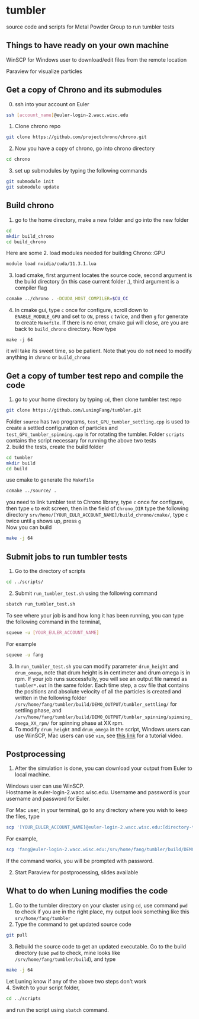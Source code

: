 # tumbler
source code and scripts for Metal Powder Group to run tumbler tests

## Things to have ready on your own machine
WinSCP for Windows user to download/edit files from the remote location

Paraview for visualize particles

## Get a copy of Chrono and its submodules
0. ssh into your account on Euler
````sh
ssh [account_name]@euler-login-2.wacc.wisc.edu
````
1. Clone chrono repo
````sh
git clone https://github.com/projectchrono/chrono.git
````
2. Now you have a copy of chrono, go into chrono directory
````sh
cd chrono
````
3. set up submodules by typing the following commands
````sh
git submodule init
git submodule update
````

## Build chrono
1. go to the home directory, make a new folder and go into the new folder
````sh
cd
mkdir build_chrono
cd build_chrono
````
Here are some 
2. load modules needed for building Chrono::GPU
````sh
module load nvidia/cuda/11.3.1.lua 
````
3. load cmake, first argument locates the source code, second argument is the build directory (in this case current folder .), third argument is a compiler flag
````sh
ccmake ../chrono . -DCUDA_HOST_COMPILER=$CU_CC
````
4. In cmake gui, type `c` once for configure, scroll down to `ENABLE_MODULE_GPU` and set to `ON`, press `c` twice, and then `g` for generate to create `Makefile`. If there is no error, cmake gui will close, are you are back to `build_chrono` directory. Now type
````
make -j 64
````
it will take its sweet time, so be patient. Note that you do not need to modify anything in `chrono` or `build_chrono`  

## Get a copy of tumber test repo and compile the code 
1. go to your home directory by typing `cd`, then clone tumbler test repo
````sh
git clone https://github.com/LuningFang/tumbler.git
````
Folder `source` has two programs, `test_GPU_tumbler_settling.cpp` is used to create a settled configuration of particles and `test_GPU_tumbler_spinning.cpp` is for rotating the tumbler. Folder `scripts` contains the script necessary for running the above two tests  
2. build the tests, create the build folder
````sh
cd tumbler
mkdir build
cd build
````
use cmake to generate the `Makefile`
````sh
ccmake ../source/ .
````
you need to link tumbler test to Chrono library, type `c` once for configure, then type `e` to exit screen, then in the field of `Chrono_DIR` type the following directory `srv/home/[YOUR_EULR_ACCOUNT_NAME]/build_chrono/cmake/`, type `c` twice until `g` shows up, press `g`  
Now you can build
````sh
make -j 64
````
## Submit jobs to run tumbler tests
1. Go to the directory of scripts
````sh
cd ../scripts/
````
2. Submit `run_tumbler_test.sh` using the following command
````sh
sbatch run_tumbler_test.sh
````
To see where your job is and how long it has been running, you can type the following command in the terminal, 
````sh
squeue -u [YOUR_EULER_ACCOUNT_NAME]
````
For example
````sh
squeue -u fang
````

3. In `run_tumbler_test.sh` you can modify parameter `drum_height` and `drum_omega`, note that drum height is in centimeter and drum omega is in rpm. If your job runs successfully, you will see an output file named as `tumbler*.out` in the same folder. Each time step, a csv file that contains the positions and absolute velocity of all the particles is created and written in the following folder 
`/srv/home/fang/tumbler/build/DEMO_OUTPUT/tumbler_settling/` for settling phase, and   `/srv/home/fang/tumbler/build/DEMO_OUTPUT/tumbler_spinning/spinning_omega_XX_rpm/` for spinning phase at XX rpm. 
4. To modify `drum_height` and `drum_omega` in the script, Windows users can use WinSCP, Mac users can use `vim`, see [this link](https://www.youtube.com/watch?v=ggSyF1SVFr4) for a tutorial video.

## Postprocessing
1. After the simulation is done, you can download your output from Euler to local machine. 

Windows user can use WinSCP.   
Hostname is euler-login-2.wacc.wisc.edu. 
Username and password is your username and password for Euler.   

For Mac user, in your terminal, go to any directory where you wish to keep the files, type
````sh
scp '[YOUR_EULER_ACCOUNT_NAME]@euler-login-2.wacc.wisc.edu:[directory-to-your-csv-files]/*' .
````
For example, 
````sh
scp 'fang@euler-login-2.wacc.wisc.edu:/srv/home/fang/tumbler/build/DEMO_OUTPUT/tumbler_spinning/spinning_omega_10_rpm/*' .
````
If the command works, you will be prompted with password.

2. Start Paraview for postprocessing, slides available

## What to do when Luning modifies the code
1. Go to the tumbler directory on your cluster using `cd`, use command `pwd` to check if you are in the right place, my output look something like this `srv/home/fang/tumbler`
2. Type the command to get updated source code
````sh
git pull
````
3. Rebuild the source code to get an updated executable. Go to the build directory (use `pwd` to check, mine looks like `/srv/home/fang/tumbler/build`), and type
````sh
make -j 64
````
Let Luning know if any of the above two steps don't work  
4. Switch to your script folder,
````sh
cd ../scripts
````
and run the script using `sbatch` command. 
